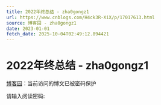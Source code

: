 ```yaml
---
title: 2022年终总结 - zha0gongz1
url: https://www.cnblogs.com/H4ck3R-XiX/p/17017613.html
source: 博客园 - zha0gongz1
date: 2023-01-01
fetch_date: 2025-10-04T02:49:12.894421
---
```


# 2022年终总结 - zha0gongz1

[博客园](https://www.cnblogs.com/)：当前访问的博文已被密码保护

请输入阅读密码: